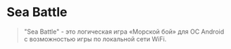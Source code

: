 # Sea Battle

>"Sea Battle" - это логическая игра «Морской бой» для ОС Android с возможностью игры по локальной сети WiFi.
